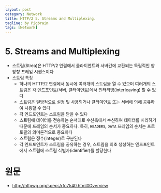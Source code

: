 ```yaml
---
layout: post
category: Network
title: HTTP/2 5. Streams and Multiplexing. 
tagline: by Pigbrain
tags: [Network]
---
```


<!--more-->
  
# 5. Streams and Multiplexing
* 스트림(Strea)은 HTTP/2 연결에서 클라이언트와 서버간에 교환되는 독립적인 양방향 프레임 시퀀스이다  
* 스트림 특징  
	 * 	하나의 HTTP/2 연결에서 동시에 여러개의 스트림을 열 수 있으며 여러개의 스트림은 각 엔드포인트(서버, 클라이언트)에서 인터리빙(interleaving) 할 수 있다    
	 * 스트림은 일방적으로 설정 및 사용되거나 클라이언트 또는 서버에 의해 공유하여 사용할 수 있다 
	 * 각 엔드포인트는 스트림을 닫을 수 있다 
	 * 스트림에 데이터를 전송하는 순서대로 수신측에서 수신하여 데이터를 처리하기 때문에 프레임의 순서가 중요하다. 특히, `HEADERS`, `DATA` 프레임의 순서는 프로토콜의 의미론적으로 중요하다  
	 * 스트림은 정수(integer)로 구분된다 
	 * 각 엔드포인트가 스트림을 공유하는 경우, 스트림을 최초 생성하는 엔드포인트에서 스트림에 스트림 식별자(identifier)를 할당한다   



	
# 원문   
* http://httpwg.org/specs/rfc7540.html#Overview